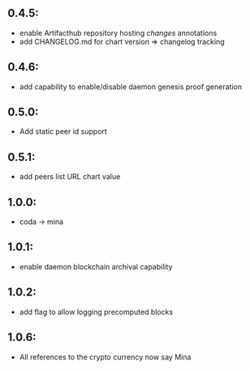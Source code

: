 0.4.5:
------
- enable Artifacthub repository hosting *changes* annotations
- add CHANGELOG.md for chart version => changelog tracking

0.4.6:
------
- add capability to enable/disable daemon genesis proof generation

0.5.0:
------
- Add static peer id support

0.5.1:
------
- add peers list URL chart value

1.0.0:
------
- coda -> mina

1.0.1:
------
- enable daemon blockchain archival capability

1.0.2:
-----
- add flag to allow logging precomputed blocks

1.0.6:
------
- All references to the crypto currency now say Mina
